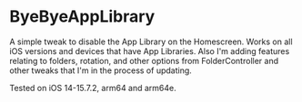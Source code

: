 # ByeByeAppLibrary

A simple tweak to disable the App Library on the Homescreen.  Works on all iOS versions and devices that have App Libraries.
Also I'm adding features relating to folders, rotation, and other options from FolderController and other 
tweaks that I'm in the process of updating.

Tested on iOS 14-15.7.2, arm64 and arm64e.
